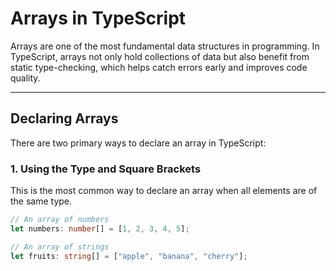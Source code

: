 # Arrays in TypeScript

Arrays are one of the most fundamental data structures in programming. In TypeScript, arrays not only hold collections of data but also benefit from static type-checking, which helps catch errors early and improves code quality.

---

## Declaring Arrays

There are two primary ways to declare an array in TypeScript:

### 1. Using the Type and Square Brackets

This is the most common way to declare an array when all elements are of the same type.

```typescript
// An array of numbers
let numbers: number[] = [1, 2, 3, 4, 5];

// An array of strings
let fruits: string[] = ["apple", "banana", "cherry"];
